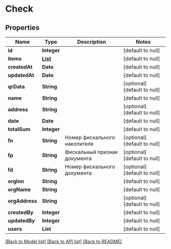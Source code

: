 # Check
## Properties

Name | Type | Description | Notes
------------ | ------------- | ------------- | -------------
**id** | **Integer** |  | [default to null]
**items** | [**List**](CheckItem.md) |  | [default to null]
**createdAt** | **Date** |  | [default to null]
**updatedAt** | **Date** |  | [default to null]
**qrData** | **String** |  | [optional] [default to null]
**name** | **String** |  | [default to null]
**address** | **String** |  | [optional] [default to null]
**date** | **Date** |  | [default to null]
**totalSum** | **Integer** |  | [default to null]
**fn** | **String** | Номер фискального накопителя | [optional] [default to null]
**fp** | **String** | Фискальный признак документа | [optional] [default to null]
**fd** | **String** | Номер фискального документа | [optional] [default to null]
**orgInn** | **String** |  | [default to null]
**orgName** | **String** |  | [default to null]
**orgAddress** | **String** |  | [optional] [default to null]
**createdBy** | **Integer** |  | [default to null]
**updatedBy** | **Integer** |  | [default to null]
**users** | **List** |  | [default to null]

[[Back to Model list]](../index.md#documentation-for-models) [[Back to API list]](../index.md#documentation-for-api-endpoints) [[Back to README]](../index.md)

